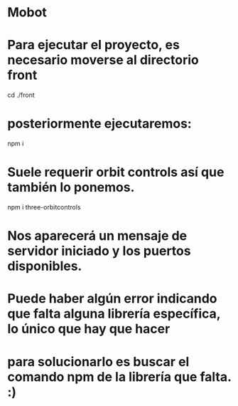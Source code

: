 # Mobot

# Para ejecutar el proyecto, es necesario moverse al directorio front

  cd ./front

# posteriormente ejecutaremos:

  npm i

# Suele requerir orbit controls así que también lo ponemos.

  npm i three-orbitcontrols     

# Nos aparecerá un mensaje de servidor iniciado y los puertos disponibles.

# Puede haber algún error indicando que falta alguna librería específica, lo único que hay que hacer
# para solucionarlo es buscar el comando npm de la librería que falta. :) 